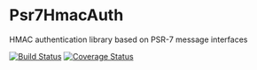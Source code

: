 # Psr7HmacAuth
HMAC authentication library based on PSR-7 message interfaces

[![Build Status](https://travis-ci.org/1ma/Psr7HmacAuth.svg?branch=master)](https://travis-ci.org/1ma/Psr7HmacAuth)
[![Coverage Status](https://coveralls.io/repos/github/1ma/Psr7HmacAuth/badge.svg?branch=master)](https://coveralls.io/github/1ma/Psr7HmacAuth?branch=master)
